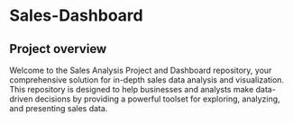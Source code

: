 # Sales-Dashboard
## Project overview
Welcome to the Sales Analysis Project and Dashboard repository, your comprehensive solution for in-depth sales data analysis and visualization. This repository is designed to help businesses and analysts make data-driven decisions by providing a powerful toolset for exploring, analyzing, and presenting sales data.
